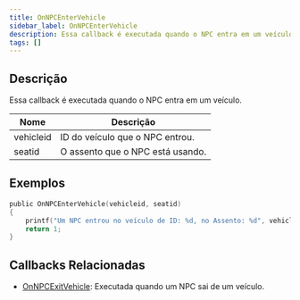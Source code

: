```yaml
---
title: OnNPCEnterVehicle
sidebar_label: OnNPCEnterVehicle
description: Essa callback é executada quando o NPC entra em um veículo.
tags: []
---
```


## Descrição

Essa callback é executada quando o NPC entra em um veículo.

| Nome         | Descrição                                               |
| ------------ | ------------------------------------------------------- |
| vehicleid    | ID do veículo que o NPC entrou.                         |
| seatid       | O assento que o NPC está usando.                        |

## Exemplos

```c
public OnNPCEnterVehicle(vehicleid, seatid)
{
    printf("Um NPC entrou no veículo de ID: %d, no Assento: %d", vehicleid, seatid);
    return 1;
}
```

## Callbacks Relacionadas

- [OnNPCExitVehicle](../callbacks/OnNPCExitVehicle): Executada quando um NPC sai de um veículo.
